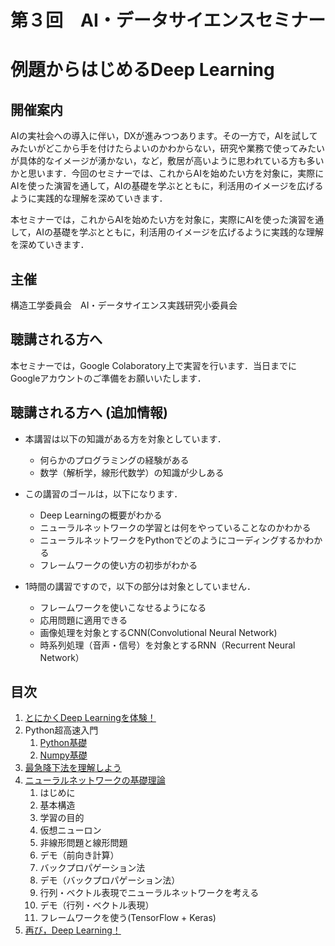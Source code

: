 # 第３回　AI・データサイエンスセミナー
# 例題からはじめるDeep Learning

## 開催案内
AIの実社会への導入に伴い，DXが進みつつあります。その一方で，AIを試してみたいがどこから手を付けたらよいのかわからない，研究や業務で使ってみたいが具体的なイメージが湧かない，など，敷居が高いように思われている方も多いかと思います．今回のセミナーでは、これからAIを始めたい方を対象に，実際にAIを使った演習を通して，AIの基礎を学ぶとともに，利活用のイメージを広げるように実践的な理解を深めていきます．

本セミナーでは，これからAIを始めたい方を対象に，実際にAIを使った演習を通して，AIの基礎を学ぶとともに，利活用のイメージを広げるように実践的な理解を深めていきます．

## 主催
構造工学委員会　AI・データサイエンス実践研究小委員会

## 聴講される方へ
本セミナーでは，Google Colaboratory上で実習を行います．当日までにGoogleアカウントのご準備をお願いいたします．

## 聴講される方へ (追加情報)
- 本講習は以下の知識がある方を対象としています．
    - 何らかのプログラミングの経験がある
    - 数学（解析学，線形代数学）の知識が少しある
    
- この講習のゴールは，以下になります．
    - Deep Learningの概要がわかる
    - ニューラルネットワークの学習とは何をやっていることなのかわかる
    - ニューラルネットワークをPythonでどのようにコーディングするかわかる
    - フレームワークの使い方の初歩がわかる

- 1時間の講習ですので，以下の部分は対象としていません．
    - フレームワークを使いこなせるようになる
    - 応用問題に適用できる
    - 画像処理を対象とするCNN(Convolutional Neural Network)
    - 時系列処理（音声・信号）を対象とするRNN（Recurrent Neural Network）

## 目次

1. [とにかくDeep Learningを体験！](https://github.com/crotsu/Deep_Learning_Starting_with_Examples/blob/main/chap1_colab/chap1_document.ipynb)
1. Python超高速入門
   1. [Python基礎](https://github.com/crotsu/Deep_Learning_Starting_with_Examples/blob/main/chap2_python/chap2_1_python.ipynb)
   1. [Numpy基礎](https://github.com/crotsu/Deep_Learning_Starting_with_Examples/blob/main/chap2_python/chap2_2_numpy.ipynb)
1.  [最急降下法を理解しよう](https://github.com/crotsu/Deep_Learning_Starting_with_Examples/blob/main/chap3_gdm/chap3_gdm.ipynb)
1. [ニューラルネットワークの基礎理論](https://github.com/crotsu/Deep_Learning_Starting_with_Examples/blob/main/chap4_NeuralNetwork/NeuralNetwork_document.ipynb)
   1. はじめに
   1. 基本構造
   1. 学習の目的
   1. 仮想ニューロン
   1. 非線形問題と線形問題
   1. デモ（前向き計算）
   1. バックプロパゲーション法
   1. デモ（バックプロパゲーション法）
   1. 行列・ベクトル表現でニューラルネットワークを考える
   1. デモ（行列・ベクトル表現）
   1. フレームワークを使う(TensorFlow + Keras)
1. [再び，Deep Learning！](https://github.com/crotsu/Deep_Learning_Starting_with_Examples/blob/main/chap5_colab/chap5_document.ipynb)